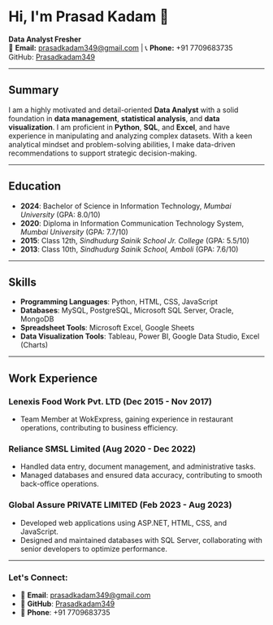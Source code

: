 # Hi, I'm Prasad Kadam 👋

**Data Analyst Fresher**  
📧 **Email:** prasadkadam349@gmail.com | 📞 **Phone:** +91 7709683735  
GitHub: [Prasadkadam349](https://github.com/Prasadkadam349)

---

## Summary
I am a highly motivated and detail-oriented **Data Analyst** with a solid foundation in **data management**, **statistical analysis**, and **data visualization**. I am proficient in **Python**, **SQL**, and **Excel**, and have experience in manipulating and analyzing complex datasets. With a keen analytical mindset and problem-solving abilities, I make data-driven recommendations to support strategic decision-making.

---

## Education
- **2024**: Bachelor of Science in Information Technology, *Mumbai University* (GPA: 8.0/10)
- **2020**: Diploma in Information Communication Technology System, *Mumbai University* (GPA: 7.7/10)
- **2015**: Class 12th, *Sindhudurg Sainik School Jr. College* (GPA: 5.5/10)
- **2013**: Class 10th, *Sindhudurg Sainik School, Amboli* (GPA: 7.6/10)

---

## Skills
- **Programming Languages**: Python, HTML, CSS, JavaScript
- **Databases**: MySQL, PostgreSQL, Microsoft SQL Server, Oracle, MongoDB
- **Spreadsheet Tools**: Microsoft Excel, Google Sheets
- **Data Visualization Tools**: Tableau, Power BI, Google Data Studio, Excel (Charts)

---

## Work Experience
### **Lenexis Food Work Pvt. LTD (Dec 2015 - Nov 2017)**
- Team Member at WokExpress, gaining experience in restaurant operations, contributing to business efficiency.

### **Reliance SMSL Limited (Aug 2020 - Dec 2022)**
- Handled data entry, document management, and administrative tasks.
- Managed databases and ensured data accuracy, contributing to smooth back-office operations.

### **Global Assure PRIVATE LIMITED (Feb 2023 - Aug 2023)**
- Developed web applications using ASP.NET, HTML, CSS, and JavaScript.
- Designed and maintained databases with SQL Server, collaborating with senior developers to optimize performance.

---

### Let's Connect:
- 📧 **Email**: prasadkadam349@gmail.com
- 🔗 **GitHub**: [Prasadkadam349](https://github.com/Prasadkadam349)
- 📱 **Phone**: +91 7709683735
